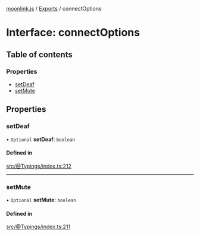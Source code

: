 [moonlink.js](../README.md) / [Exports](../modules.md) / connectOptions

# Interface: connectOptions

## Table of contents

### Properties

- [setDeaf](connectOptions.md#setdeaf)
- [setMute](connectOptions.md#setmute)

## Properties

### setDeaf

• `Optional` **setDeaf**: `boolean`

#### Defined in

[src/@Typings/index.ts:212](https://github.com/Ecliptia/moonlink.js/blob/695a75b/src/@Typings/index.ts#L212)

___

### setMute

• `Optional` **setMute**: `boolean`

#### Defined in

[src/@Typings/index.ts:211](https://github.com/Ecliptia/moonlink.js/blob/695a75b/src/@Typings/index.ts#L211)
